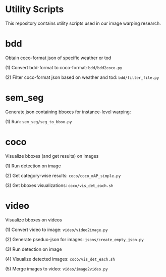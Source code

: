 # Utility Scripts

This repository contains utility scripts used in our image warping research. 

# bdd

Obtain coco-format json of specific weather or tod

(1) Convert bdd-format to coco-format:  `bdd/bdd2coco.py`

(2) Filter coco-format json based on weather and tod: `bdd/filter_file.py`

# sem_seg

Generate json containing bboxes for instance-level warping: 

(1) Run: `sem_seg/seg_to_bbox.py`


# coco

Visualize bboxes (and get results) on images

(1) Run detection on image

(2) Get category-wise results: `coco/coco_mAP_simple.py`

(3) Get bboxes visualizations: `coco/vis_det_each.sh`

# video

Visualize bboxes on videos

(1) Convert video to image: `video/video2image.py`

(2) Generate pseduo-json for images: `jsons/create_empty_json.py`

(3) Run detection on image

(4) Visualize detected images: `coco/vis_det_each.sh`

(5) Merge images to video: `video/image2video.py`
